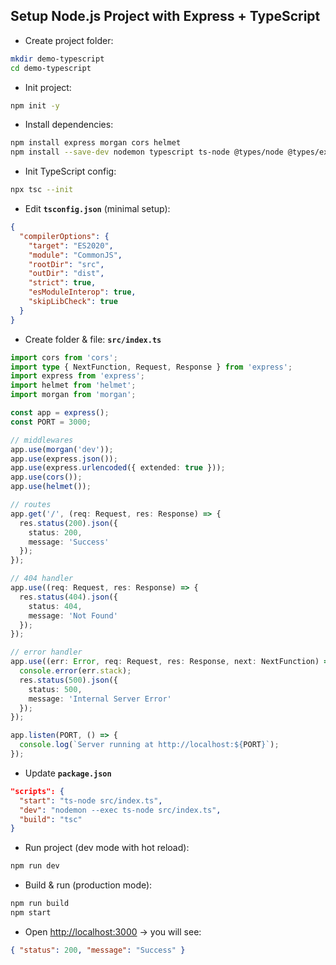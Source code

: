 ## Setup Node.js Project with Express + TypeScript

- Create project folder:

```bash
mkdir demo-typescript
cd demo-typescript
```

- Init project:

```bash
npm init -y
```

- Install dependencies:

```bash
npm install express morgan cors helmet
npm install --save-dev nodemon typescript ts-node @types/node @types/express @types/morgan @types/cors
```

- Init TypeScript config:

```bash
npx tsc --init
```

- Edit **`tsconfig.json`** (minimal setup):

```json
{
  "compilerOptions": {
    "target": "ES2020",
    "module": "CommonJS",
    "rootDir": "src",
    "outDir": "dist",
    "strict": true,
    "esModuleInterop": true,
    "skipLibCheck": true
  }
}
```

- Create folder & file: **`src/index.ts`**

```ts
import cors from 'cors';
import type { NextFunction, Request, Response } from 'express';
import express from 'express';
import helmet from 'helmet';
import morgan from 'morgan';

const app = express();
const PORT = 3000;

// middlewares
app.use(morgan('dev'));
app.use(express.json());
app.use(express.urlencoded({ extended: true }));
app.use(cors());
app.use(helmet());

// routes
app.get('/', (req: Request, res: Response) => {
  res.status(200).json({
    status: 200,
    message: 'Success'
  });
});

// 404 handler
app.use((req: Request, res: Response) => {
  res.status(404).json({
    status: 404,
    message: 'Not Found'
  });
});

// error handler
app.use((err: Error, req: Request, res: Response, next: NextFunction) => {
  console.error(err.stack);
  res.status(500).json({
    status: 500,
    message: 'Internal Server Error'
  });
});

app.listen(PORT, () => {
  console.log(`Server running at http://localhost:${PORT}`);
});
```

- Update **`package.json`**

```json
"scripts": {
  "start": "ts-node src/index.ts",
  "dev": "nodemon --exec ts-node src/index.ts",
  "build": "tsc"
}
```

- Run project (dev mode with hot reload):

```bash
npm run dev
```

- Build & run (production mode):

```bash
npm run build
npm start
```

- Open [http://localhost:3000](http://localhost:3000) → you will see:

```json
{ "status": 200, "message": "Success" }
```

